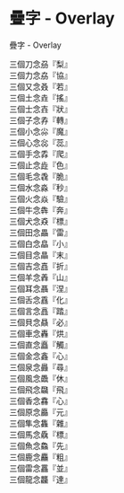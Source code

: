 # 疊字 - Overlay

疊字 - Overlay  

三個刀念刕『梨』  
三個力念劦『協』  
三個又念叒『若』  
三個土念垚『搖』  
三個士念壵『狀』  
三個子念孨『轉』  
三個小念尛『魔』  
三個心念惢『蕊』  
三個手念掱『爬』  
三個止念歮『色』  
三個毛念毳『脆』  
三個水念淼『秒』  
三個火念焱『驗』  
三個牛念犇『奔』  
三個犬念猋『標』  
三個田念畾『雷』  
三個白念皛『小』  
三個目念瞐『末』  
三個吉念嚞『折』  
三個羊念羴『山』  
三個耳念聶『涅』  
三個舌念舙『化』  
三個言念譶『踏』  
三個貝念贔『必』  
三個車念轟『烘』  
三個直念矗『觸』  
三個金念鑫『心』  
三個泉念灥『尋』  
三個風念飍『休』  
三個飛念飝『飛』  
三個香念馫『心』  
三個原念厵『元』  
三個隼念雥『雜』  
三個馬念驫『標』  
三個魚念鱻『先』  
三個鹿念麤『粗』  
三個雷念靐『並』  
三個龍念龘『達』  

